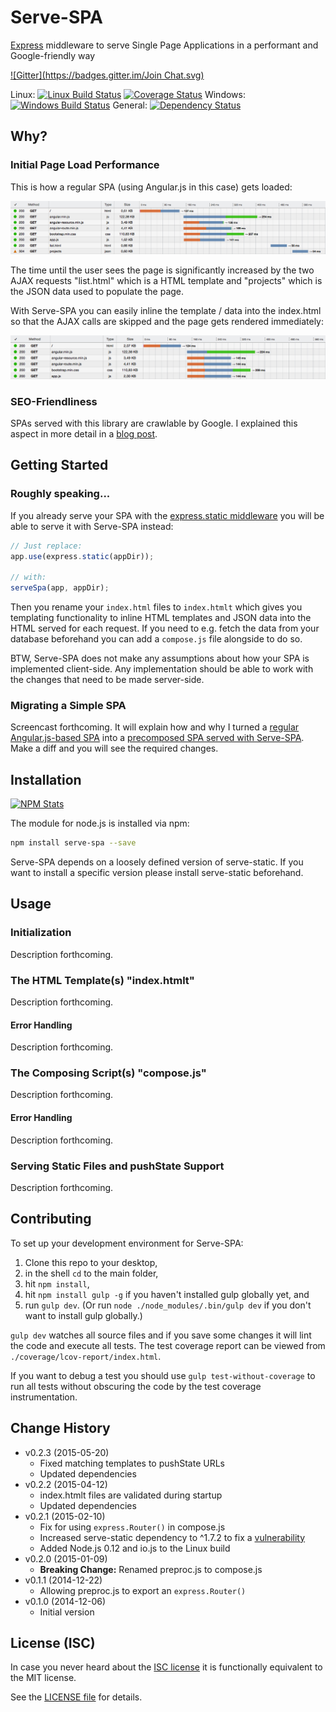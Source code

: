 # Serve-SPA

[Express](http://expressjs.com) middleware to serve Single Page Applications in a performant and Google-friendly way

[![Gitter](https://badges.gitter.im/Join Chat.svg)](https://gitter.im/analog-nico/serve-spa?utm_source=badge&utm_medium=badge&utm_campaign=pr-badge&utm_content=badge)

Linux: [![Linux Build Status](https://travis-ci.org/analog-nico/serve-spa.svg?branch=master)](https://travis-ci.org/analog-nico/serve-spa) [![Coverage Status](https://coveralls.io/repos/analog-nico/serve-spa/badge.png)](https://coveralls.io/r/analog-nico/serve-spa?branch=master) Windows: [![Windows Build Status](https://ci.appveyor.com/api/projects/status/b6ps2l9im3rr6eqh/branch/master?svg=true)](https://ci.appveyor.com/project/analog-nico/serve-spa/branch/master) General: [![Dependency Status](https://david-dm.org/analog-nico/serve-spa.svg)](https://david-dm.org/analog-nico/serve-spa)

## Why?

### Initial Page Load Performance

This is how a regular SPA (using Angular.js in this case) gets loaded:

![Timeline regular SPA](misc/timeline_regular.png)

The time until the user sees the page is significantly increased by the two AJAX requests "list.html" which is a HTML template and "projects" which is the JSON data used to populate the page.

With Serve-SPA you can easily inline the template / data into the index.html so that the AJAX calls are skipped and the page gets rendered immediately:

![Timeline precomposed SPA](misc/timeline_precomposed.png)

### SEO-Friendliness

SPAs served with this library are crawlable by Google. I explained this aspect in more detail in a [blog post](http://www.analog-ni.co/precomposing-a-spa-may-become-the-holy-grail-to-seo).

## Getting Started

### Roughly speaking...

If you already serve your SPA with the [express.static middleware](http://expressjs.com/guide/using-middleware.html#express.static) you will be able to serve it with Serve-SPA instead:

``` js
// Just replace:
app.use(express.static(appDir));

// with:
serveSpa(app, appDir);
```

Then you rename your `index.html` files to `index.htmlt` which gives you templating functionality to inline HTML templates and JSON data into the HTML served for each request. If you need to e.g. fetch the data from your database beforehand you can add a `compose.js` file alongside to do so.

BTW, Serve-SPA does not make any assumptions about how your SPA is implemented client-side. Any implementation should be able to work with the changes that need to be made server-side.

### Migrating a Simple SPA

Screencast forthcoming. It will explain how and why I turned a [regular Angular.js-based SPA](https://github.com/analog-nico/serve-spa-demos/tree/master/demos/angularjs/original) into a [precomposed SPA served with Serve-SPA](https://github.com/analog-nico/serve-spa-demos/tree/master/demos/angularjs/precomposed). Make a diff and you will see the required changes.

## Installation

[![NPM Stats](https://nodei.co/npm/serve-spa.png?downloads=true)](https://npmjs.org/package/serve-spa)

The module for node.js is installed via npm:

``` bash
npm install serve-spa --save
```

Serve-SPA depends on a loosely defined version of serve-static. If you want to install a specific version please install serve-static beforehand.

## Usage

### Initialization

Description forthcoming.

### The HTML Template(s) "index.htmlt"

Description forthcoming.

#### Error Handling

Description forthcoming.

### The Composing Script(s) "compose.js"

Description forthcoming.

#### Error Handling

Description forthcoming.

### Serving Static Files and pushState Support

Description forthcoming.

## Contributing

To set up your development environment for Serve-SPA:

1. Clone this repo to your desktop,
2. in the shell `cd` to the main folder,
3. hit `npm install`,
4. hit `npm install gulp -g` if you haven't installed gulp globally yet, and
5. run `gulp dev`. (Or run `node ./node_modules/.bin/gulp dev` if you don't want to install gulp globally.)

`gulp dev` watches all source files and if you save some changes it will lint the code and execute all tests. The test coverage report can be viewed from `./coverage/lcov-report/index.html`.

If you want to debug a test you should use `gulp test-without-coverage` to run all tests without obscuring the code by the test coverage instrumentation.

## Change History

- v0.2.3 (2015-05-20)
    - Fixed matching templates to pushState URLs
    - Updated dependencies
- v0.2.2 (2015-04-12)
    - index.htmlt files are validated during startup
    - Updated dependencies
- v0.2.1 (2015-02-10)
    - Fix for using `express.Router()` in compose.js
    - Increased serve-static dependency to ^1.7.2 to fix a [vulnerability](https://nodesecurity.io/advisories/serve-static-open-redirect)
    - Added Node.js 0.12 and io.js to the Linux build
- v0.2.0 (2015-01-09)
    - **Breaking Change:** Renamed preproc.js to compose.js
- v0.1.1 (2014-12-22)
    - Allowing preproc.js to export an `express.Router()`
- v0.1.0 (2014-12-06)
    - Initial version

## License (ISC)

In case you never heard about the [ISC license](http://en.wikipedia.org/wiki/ISC_license) it is functionally equivalent to the MIT license.

See the [LICENSE file](LICENSE) for details.
